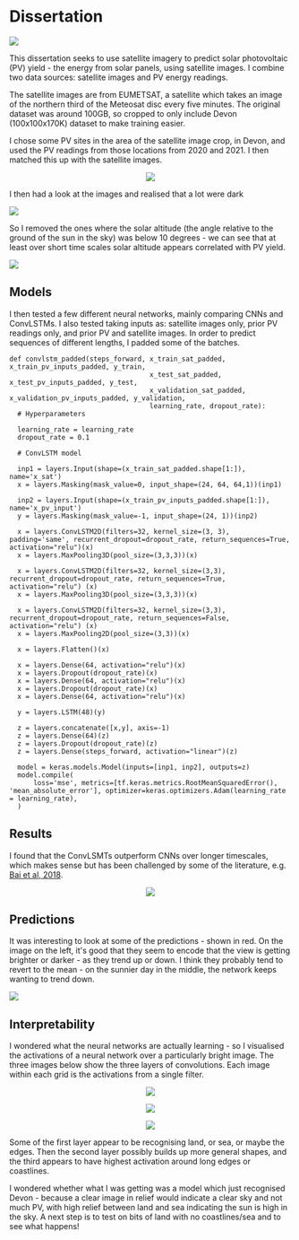 # Dissertation

![](images/sat_images_for_site.png)

This dissertation seeks to use satellite imagery to predict solar photovoltaic (PV) yield - the energy from solar panels, using satellite images. I combine two data sources: satellite images and PV energy readings. 

The satellite images are from EUMETSAT, a satellite which takes an image of the northern third of the Meteosat disc every five minutes. The original dataset was around 100GB, so cropped to only include Devon (100x100x170K) dataset to make training easier. 

I chose some PV sites in the area of the satellite image crop, in Devon, and used the PV readings from those locations from 2020 and 2021. I then matched this up with the satellite images. 

<p align="center">
  <img src="images/devon_sat_and_pv_side_by_side.png">
</p>


I then had a look at the images and realised that a lot were dark 

![](images/preprocessed_images.png)

So I removed the ones where the solar altitude (the angle relative to the ground of the sun in the sky) was below 10 degrees - we can see that at least over short time scales solar altitude appears correlated with PV yield. 

![](images/altitude_pv_yield_two_weeks.png)

## Models

I then tested a few different neural networks, mainly comparing CNNs and ConvLSTMs. I also tested taking inputs as: satellite images only, prior PV readings only, and prior PV and satellite images. In order to predict sequences of different lengths, I padded some of the batches. 

```
def convlstm_padded(steps_forward, x_train_sat_padded, x_train_pv_inputs_padded, y_train, 
                                   x_test_sat_padded, x_test_pv_inputs_padded, y_test, 
                                   x_validation_sat_padded, x_validation_pv_inputs_padded, y_validation, 
                                   learning_rate, dropout_rate):
  # Hyperparameters

  learning_rate = learning_rate
  dropout_rate = 0.1 
  
  # ConvLSTM model 

  inp1 = layers.Input(shape=(x_train_sat_padded.shape[1:]), name='x_sat')
  x = layers.Masking(mask_value=0, input_shape=(24, 64, 64,1))(inp1)

  inp2 = layers.Input(shape=(x_train_pv_inputs_padded.shape[1:]), name='x_pv_input')
  y = layers.Masking(mask_value=-1, input_shape=(24, 1))(inp2)

  x = layers.ConvLSTM2D(filters=32, kernel_size=(3, 3), padding='same', recurrent_dropout=dropout_rate, return_sequences=True, activation="relu")(x)
  x = layers.MaxPooling3D(pool_size=(3,3,3))(x)

  x = layers.ConvLSTM2D(filters=32, kernel_size=(3,3), recurrent_dropout=dropout_rate, return_sequences=True, activation="relu") (x)
  x = layers.MaxPooling3D(pool_size=(3,3,3))(x)

  x = layers.ConvLSTM2D(filters=32, kernel_size=(3,3), recurrent_dropout=dropout_rate, return_sequences=False, activation="relu") (x)
  x = layers.MaxPooling2D(pool_size=(3,3))(x)

  x = layers.Flatten()(x)

  x = layers.Dense(64, activation="relu")(x)
  x = layers.Dropout(dropout_rate)(x)
  x = layers.Dense(64, activation="relu")(x)
  x = layers.Dropout(dropout_rate)(x)
  x = layers.Dense(64, activation="relu")(x)

  y = layers.LSTM(48)(y)

  z = layers.concatenate([x,y], axis=-1)
  z = layers.Dense(64)(z)
  z = layers.Dropout(dropout_rate)(z)
  z = layers.Dense(steps_forward, activation="linear")(z)

  model = keras.models.Model(inputs=[inp1, inp2], outputs=z)
  model.compile(
      loss='mse', metrics=[tf.keras.metrics.RootMeanSquaredError(), 'mean_absolute_error'], optimizer=keras.optimizers.Adam(learning_rate = learning_rate),
  )

```

## Results

I found that the ConvLSMTs outperform CNNs over longer timescales, which makes sense but has been challenged by some of the literature, e.g. [Bai et al, 2018](https://arxiv.org/abs/1803.01271). 


<p align="center">
  <img src="images/results2.png">
</p>

## Predictions

It was interesting to look at some of the predictions - shown in red. On the image on the left, it's good that they seem to encode that the view is getting brighter or darker - as they trend up or down. I think they probably tend to revert to the mean - on the sunnier day in the middle, the network keeps wanting to trend down. 

![](images/convlstm_predictions.png)

## Interpretability

I wondered what the neural networks are actually learning - so I visualised the activations of a neural network over a particularly bright image. The three images below show the three layers of convolutions. Each image within each grid is the activations from a single filter. 

<p align="center">
  <img src="images/case_a_1.png">
</p>


<p align="center">
  <img src="images/case_a_2.png">
</p>


<p align="center">
  <img src="images/case_a_3.png">
</p>



Some of the first layer appear to be recognising land, or sea, or maybe the edges. Then the second layer possibly builds up more general shapes, and the third appears to have highest activation around long edges or coastlines. 

I wondered whether what I was getting was a model which just recognised Devon - because a clear image in relief would indicate a clear sky and not much PV, with high relief between land and sea indicating the sun is high in the sky. A next step is to test on bits of land with no coastlines/sea and to see what happens!

